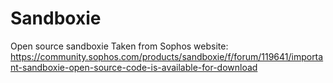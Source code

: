 # Sandboxie
Open source sandboxie
Taken from Sophos website: https://community.sophos.com/products/sandboxie/f/forum/119641/important-sandboxie-open-source-code-is-available-for-download
